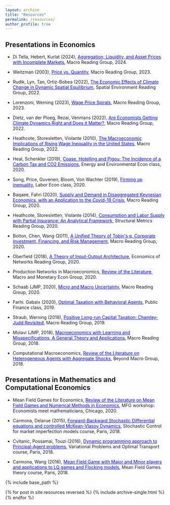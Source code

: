 ```yaml
---
layout: archive
title: "Resources"
permalink: /resources/
author_profile: true
---
```


## Presentations in Economics

- Di Tella, Hebert, Kurlat (2024), <a href='https://thomasbourany.github.io/files/resources/Aggregation_Liquidity_DiTellaetal_2024.pdf' style="color:blue">Aggregation, Liquidity, and Asset Prices with Incomplete Markets</a>, Macro Reading Group, 2024. 

- Weitzman (2003), <a href='https://thomasbourany.github.io/files/resources/Weitzman.pdf' style="color:blue">Price vs. Quantity</a>, Macro Reading Group, 2023. 

- Rudik, Lyn, Tan, Ortiz-Bobea (2022), <a href='https://thomasbourany.github.io/files/resources/ReadingGroup_ThBourany_RLTO_2022.pdf' style="color:blue">The Economic Effects of Climate Change in Dynamic Spatial Equilibrium</a>, Spatial Environment Reading Group, 2022.

- Lorenzoni, Werning (2023), <a href='https://thomasbourany.github.io/files/resources/ReadingGroup_Wage_price_spirals.pdf' style="color:blue">Wage Price Spirals</a>, Macro Reading Group, 2023. 

- Dietz, van der Ploeg, Rezai, Venmans (2022), <a href='https://thomasbourany.github.io/files/resources/ReadingGroup_Climate_IAMs.pdf' style="color:blue">Are Economists Getting Climate Dynamics Right and Does it Matter?</a>, Macro Reading Group, 2022. 

- Heathcote, Storesletten, Violante (2010), <a href='https://thomasbourany.github.io/files/resources/ReadingGroup_ThBourany_HSV_2010_JPE.pdf' style="color:blue">The Macroeconomic Implications of Rising Wage Inequality in the United States</a>, Macro Reading Group, 2022. 

- Heal, Schenkler (2019), <a href='https://thomasbourany.github.io/files/resources/Slides_HealSchlenker_ThB.pdf' style="color:blue">Coase, Hotelling and Pigou: The Incidence of a Carbon Tax and CO2 Emissions</a>, Energy and Environmental Econ class, 2020. 

- Song, Price, Guvenen, Bloom, Von Wachter (2019), <a href='https://thomasbourany.github.io/files/resources/FirmingUpInequality.pdf' style="color:blue">Firming up inequality</a>, Labor Econ class, 2020. 

- Baqaee, Fahri (2020), <a href='https://thomasbourany.github.io/files/resources/FahriBaqaee_2020_Disagg_ASAD_Covid.pdf' style="color:blue">Supply and Demand in Disaggregated Keynesian Economics, with an Application to the Covid-19 Crisis</a>, Macro Reading Group, 2020. 

- Heathcote, Storesletten, Violante (2014), <a href='https://thomasbourany.github.io/files/resources/HSV_Conso-Labor-RiskSharing.pdf' style="color:blue">Consumption and Labor Supply with Partial Insurance: An Analytical Framework</a>, Structural Metrics Reading Group, 2020. 

- Bolton, Chen, Wang (2011), <a href='https://thomasbourany.github.io/files/resources/ReadingGroup_Boltonetal_2011_UnifiedQtheory_ThB.pdf' style="color:blue">A Unified Theory of Tobin's q, Corporate Investment, Financing, and Risk Management</a>, Macro Reading Group, 2020. 

- Oberfield (2018), <a href='https://thomasbourany.github.io/files/resources/Oberfield2018_IOArchitecture_ThB.pdf' style="color:blue">A Theory of Input-Output Architecture</a>, Economics of Networks Reading Group, 2020. 

- Production Networks in Macroeconomics, <a href='https://thomasbourany.github.io/files/resources/ThBourany_NetworkforMacro.pdf' style="color:blue">Review of the Literature</a>, Macro and Monetary Econ Group, 2020. 

- Schaab (JMP, 2020), <a href='https://thomasbourany.github.io/files/resources/Slides_Schaab_JMP.pdf' style="color:blue">Micro and Macro Uncertainty</a>, Macro Reading Group, 2020. 

- Farhi. Gabaix (2020), <a href='https://thomasbourany.github.io/files/resources/PublicFinance_Presentation_FarhiGabaix.pdf' style="color:blue">Optimal Taxation with Behavioral Agents</a>, Public Finance class, 2019. 

- Straub, Werning (2018), <a href='https://thomasbourany.github.io/files/resources/ReadingGroup_TBourany_StraubWerning_CapitalTaxation.pdf' style="color:blue">Positive Long-run Capital Taxation: Chamley-Judd Revisited</a>, Macro Reading Group, 2019. 

- Molavi (JMP, 2018), <a href='https://thomasbourany.github.io/files/resources/ReadingGroup_TBourany_MolaviJMP.pdf' style="color:blue">Macroeconomics with Learning and Misspecifications, A General Theory and Applications</a>, Macro Reading Group, 2018. 

- Computational Macroeconomics, <a href='https://thomasbourany.github.io/files/resources/W1_TBourany_HA_AggShocks.pdf' style="color:blue">Review of the Literature on Heterogeneous Agents with Aggregate Shocks</a>, Beyond Macro Group, 2018. <br>


## Presentations in Mathematics and Computational Economics

- Mean Field Games for Economics, <a href='https://thomasbourany.github.io/files/resources/Workshop_Numerics_MFGs_TBourany.pdf' style="color:blue">Review of the Literature on Mean Field Games and Numerical Methods in Economics</a>, MFG workshop: Economists meet mathematicians, Chicago, 2020. 

- Carmona, Delarue (2015), <a href='https://thomasbourany.github.io/files/resources/Slides Thomas Bourany FBSDE & MKV control.pdf' style="color:blue">Forward-Backward Stochastic Differential equations and controlled McKean-Vlasov Dynamics</a>, Stochastic Control for market imperfection models course, Paris, 2018. 

- Cvitanic, Possamai, Touzi (2016), <a href='https://thomasbourany.github.io/files/resources/CvitanicPossamaiTouzi_soutenance.pdf' style="color:blue">Dynamic programming approach to Principal-Agent problems</a>, Variational Problems and Optimal Transport course, Paris, 2018. 

- Carmona, Wang (2016), <a href='https://thomasbourany.github.io/files/resources/Carmona Wang MajMin Slides Soutenance.pdf' style="color:blue">Mean Field Game with Major and Minor players and applications to LQ games and Flocking models</a>, Mean Field Games theory course, Paris, 2018. 


{% include base_path %}

{% for post in site.resources reversed %}
  {% include archive-single.html %}
{% endfor %}

